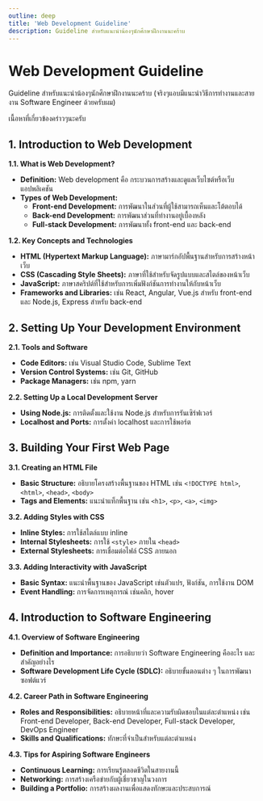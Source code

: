 ```yaml
---
outline: deep
title: 'Web Development Guideline'
description: Guideline สำหรับแนะนำน้องๆนักศึกษาฝึกงานนะคร้าบ
---
```


# Web Development Guideline
Guideline สำหรับแนะนำน้องๆนักศึกษาฝึกงานนะคร้าบ (จริงๆแอบมีแนะนำวิธีการทำงานและสายงาน Software Engineer ด้วยครับผม)

เนื้อหาที่เกี่ยวข้องคร่าวๆนะครับ

## 1. Introduction to Web Development

**1.1. What is Web Development?**

- **Definition:** Web development คือ กระบวนการสร้างและดูแลเว็บไซต์หรือเว็บแอปพลิเคชัน
- **Types of Web Development:**
    - **Front-end Development:** การพัฒนาในส่วนที่ผู้ใช้สามารถเห็นและโต้ตอบได้
    - **Back-end Development:** การพัฒนาส่วนที่ทำงานอยู่เบื้องหลัง
    - **Full-stack Development:** การพัฒนาทั้ง front-end และ back-end

**1.2. Key Concepts and Technologies**

- **HTML (Hypertext Markup Language):** ภาษามาร์กอัปพื้นฐานสำหรับการสร้างหน้าเว็บ
- **CSS (Cascading Style Sheets):** ภาษาที่ใช้สำหรับจัดรูปแบบและสไตล์ของหน้าเว็บ
- **JavaScript:** ภาษาสคริปต์ที่ใช้สำหรับการเพิ่มฟังก์ชันการทำงานให้กับหน้าเว็บ
- **Frameworks and Libraries:** เช่น React, Angular, Vue.js สำหรับ front-end และ Node.js, Express สำหรับ back-end

## 2. Setting Up Your Development Environment

**2.1. Tools and Software**

- **Code Editors:** เช่น Visual Studio Code, Sublime Text
- **Version Control Systems:** เช่น Git, GitHub
- **Package Managers:** เช่น npm, yarn

**2.2. Setting Up a Local Development Server**

- **Using Node.js:** การติดตั้งและใช้งาน Node.js สำหรับการรันเซิร์ฟเวอร์
- **Localhost and Ports:** การตั้งค่า localhost และการใช้พอร์ต

## 3. Building Your First Web Page

**3.1. Creating an HTML File**

- **Basic Structure:** อธิบายโครงสร้างพื้นฐานของ HTML เช่น `<!DOCTYPE html>`, `<html>`, `<head>`, `<body>`
- **Tags and Elements:** แนะนำแท็กพื้นฐาน เช่น `<h1>`, `<p>`, `<a>`, `<img>`

**3.2. Adding Styles with CSS**

- **Inline Styles:** การใช้สไตล์แบบ inline
- **Internal Stylesheets:** การใช้ `<style>` ภายใน `<head>`
- **External Stylesheets:** การเชื่อมต่อไฟล์ CSS ภายนอก

**3.3. Adding Interactivity with JavaScript**

- **Basic Syntax:** แนะนำพื้นฐานของ JavaScript เช่นตัวแปร, ฟังก์ชัน, การใช้งาน DOM
- **Event Handling:** การจัดการเหตุการณ์ เช่นคลิก, hover

## 4. Introduction to Software Engineering

**4.1. Overview of Software Engineering**

- **Definition and Importance:** การอธิบายว่า Software Engineering คืออะไร และสำคัญอย่างไร
- **Software Development Life Cycle (SDLC):** อธิบายขั้นตอนต่าง ๆ ในการพัฒนาซอฟต์แวร์

**4.2. Career Path in Software Engineering**

- **Roles and Responsibilities:** อธิบายหน้าที่และความรับผิดชอบในแต่ละตำแหน่ง เช่น Front-end Developer, Back-end Developer, Full-stack Developer, DevOps Engineer
- **Skills and Qualifications:** ทักษะที่จำเป็นสำหรับแต่ละตำแหน่ง

**4.3. Tips for Aspiring Software Engineers**

- **Continuous Learning:** การเรียนรู้ตลอดชีวิตในสายงานนี้
- **Networking:** การสร้างเครือข่ายกับผู้เชี่ยวชาญในวงการ
- **Building a Portfolio:** การสร้างผลงานเพื่อแสดงทักษะและประสบการณ์